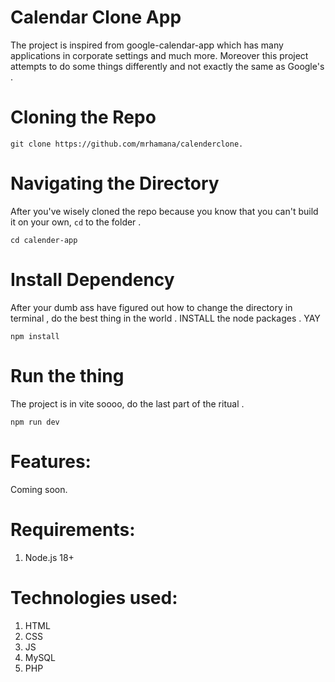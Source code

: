 # Calendar Clone App

The project is inspired from google-calendar-app which has many applications in corporate settings and much more. Moreover this project attempts to do some things differently and not exactly the same as Google's .

# Cloning the Repo

```shell
git clone https://github.com/mrhamana/calenderclone.
```

# Navigating the Directory

After you've wisely cloned the repo because you know that you can't build it on your own, `cd` to the folder .

```shell
cd calender-app
```

# Install Dependency

After your dumb ass have figured out how to change the directory in terminal , do the best thing in the world . INSTALL the node packages . YAY

```shell
npm install
```

# Run the thing

The project is in vite soooo, do the last part of the ritual .

```shell
npm run dev
```

# Features:

Coming soon.

# Requirements:

1. Node.js 18+

# Technologies used:

1. HTML
2. CSS
3. JS
4. MySQL
5. PHP
